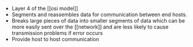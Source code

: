- Layer 4 of the [[osi model]]
- Segments and reassembles data for communication between end hosts.
- Breaks large pieces of data into smaller segments of data which can be more easily sent over the [[network]] and are less likely to cause transmission problems if error occurs
- Provide host to host communication